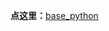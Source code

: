 **点这里：**[base_python](https://github.com/lzcge/base_python/blob/master/Python%E5%9F%BA%E7%A1%80.md)
